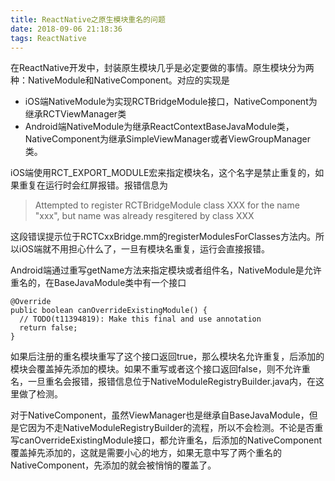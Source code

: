 ```yaml
---
title: ReactNative之原生模块重名的问题
date: 2018-09-06 21:18:36
tags: ReactNative
---
```

在ReactNative开发中，封装原生模块几乎是必定要做的事情。原生模块分为两种：NativeModule和NativeComponent。对应的实现是

- iOS端NativeModule为实现RCTBridgeModule接口，NativeComponent为继承RCTViewManager类
- Android端NativeModule为继承ReactContextBaseJavaModule类，NativeComponent为继承SimpleViewManager或者ViewGroupManager类。

iOS端使用RCT_EXPORT_MODULE宏来指定模块名，这个名字是禁止重复的，如果重复在运行时会红屏报错。报错信息为

> Attempted to register RCTBridgeModule class XXX for the name "xxx", but name was already resgitered by class XXX

这段错误提示位于RCTCxxBridge.mm的registerModulesForClasses方法内。所以iOS端就不用担心什么了，一旦有模块名重复，运行会直接报错。

Android端通过重写getName方法来指定模块或者组件名，NativeModule是允许重名的，在BaseJavaModule类中有一个接口

    @Override
    public boolean canOverrideExistingModule() {
      // TODO(t11394819): Make this final and use annotation
      return false;
    }
如果后注册的重名模块重写了这个接口返回true，那么模块名允许重复，后添加的模块会覆盖掉先添加的模块。如果不重写或者这个接口返回false，则不允许重名，一旦重名会报错，报错信息位于NativeModuleRegistryBuilder.java内，在这里做了检测。

对于NativeComponent，虽然ViewManager也是继承自BaseJavaModule，但是它因为不走NativeModuleRegistryBuilder的流程，所以不会检测。不论是否重写canOverrideExistingModule接口，都允许重名，后添加的NativeComponent覆盖掉先添加的，这就是需要小心的地方，如果无意中写了两个重名的NativeComponent，先添加的就会被悄悄的覆盖了。